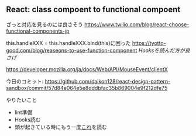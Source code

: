 ## React: class compoent to functional compoent
ざっと対応を見るのには良さそう
https://www.twilio.com/blog/react-choose-functional-components-jp

this.handleXXX = this.handleXXX.bind(this)に困った
https://tyotto-good.com/blog/reaseons-to-use-function-component
*Hooksを読んだ方が良さげ*

https://developer.mozilla.org/ja/docs/Web/API/MouseEvent/clientX

今日のコミット:
https://github.com/daikon128/react-design-pattern-sandbox/commit/57d84e064e5e8dddbfac35b869004e9f212dfe75

やりたいこと
- lint準備
- Hooks読む
- 頭が起きている時にもう一度[これ](https://ja.reactjs.org/docs/render-props.html)を読む
